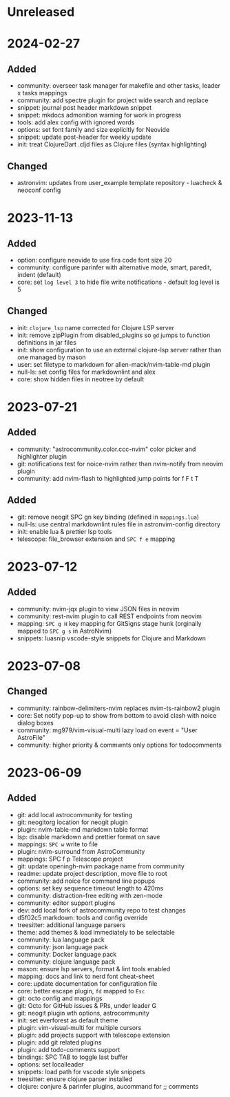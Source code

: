 # Unreleased

# 2024-02-27
## Added
- community: overseer task manager for makefile and other tasks, leader x tasks mappings
- community: add spectre plugin for project wide search and replace
- snippet: journal post header markdown snippet
- snippet: mkdocs admonition warning for work in progress
- tools: add alex config with ignored words
- options: set font family and size explicitly for Neovide
- snippet: update post-header for weekly update
- init: treat ClojureDart .cljd files as Clojure files (syntax highlighting)

## Changed
- astronvim: updates from user_example template repository - luacheck & neoconf config

# 2023-11-13
## Added
- option: configure neovide to use fira code font size 20 
- community: configure parinfer with alternative mode, smart, paredit, indent (default)
- core: set `log level 3` to hide file write notifications - default log level is 5

## Changed
- init: `clojure_lsp` name corrected for Clojure LSP server
- init: remove zipPlugin from disabled_plugins so `gd` jumps to function definitions in jar files
- init: show configuration to use an external clojure-lsp server rather than one managed by mason
- user: set filetype to markdown for allen-mack/nvim-table-md plugin
- null-ls: set config files for markdownlint and alex
- core: show hidden files in neotree by default


# 2023-07-21
## Added
- community: "astrocommunity.color.ccc-nvim" color picker and highlighter plugin 
- git: notifications test for noice-nvim rather than nvim-notify from neovim plugin
- community: add nvim-flash to highlighted jump points for f F t T

## Added
- git: remove neogit SPC gn key binding (defined in `mappings.lua`)
- null-ls: use central markdownlint rules file in astronvim-config directory
- init: enable lua & prettier lsp tools
- telescope: file_browser extension and `SPC f e` mapping

# 2023-07-12

## Added

- community: nvim-jqx plugin to view JSON files in neovim
- community: rest-nvim plugin to call REST endpoints from neovim
- mapping: `SPC g H` key mapping for GitSigns stage hunk (orginally mapped to `SPC g s` in AstroNvim)
- snippets: luasnip vscode-style snippets for Clojure and Markdown


# 2023-07-08

## Changed

- community: rainbow-delimiters-nvim replaces nvim-ts-rainbow2 plugin
- core: Set notify pop-up to show from bottom to avoid clash with noice dialog boxes
- community: mg979/vim-visual-multi lazy load on event = "User AstroFile"
- community: higher priority & commwnts only options for todocomments


# 2023-06-09

## Added

- git: add local astrocommunity for testing
- git: neogitorg location for neogit plugin
- plugin: nvim-table-md markdown table format
- lsp: disable markdown and prettier format on save
- mappings: `SPC w` write to file
- plugin: nvim-surround from AstroCommunity
- mappings: SPC f p Telescope project
- git: update openingh-nvim package name from community
- readme: update project description, move file to root
- community: add noice for command line popups
- options: set key sequence timeout length to 420ms
- community: distraction-free editing with zen-mode
- community: editor support plugins
- dev: add local fork of astrocommunity repo to test changes
- d5f02c5 markdown: tools and config override
- treesitter: additional language parsers
- theme: add themes & load immediately to be selectable
- community: lua language pack
- community: json language pack
- community: Docker language pack
- community: clojure language pack
- mason: ensure lsp servers, format & lint tools enabled
- mapping: docs and link to nerd font cheat-sheet
- core: update documentation for configuration file
- core: better escape plugin, `fd` mapped to `Esc`
- git: octo config and mappings
- git: Octo for GitHub issues & PRs, under leader G
- git: neogit plugin wth options, astrocommunity
- init: set everforest as default theme
- plugin: vim-visual-multi for multiple cursors
- plugin: add projects support with telescope extension
- plugin: add git related plugins
- plugin: add todo-comments support
- bindings: SPC TAB to toggle last buffer
- options: set localleader
- snippets: load path for vscode style snippets
- treesitter: ensure clojure parser installed
- clojure: conjure & parinfer plugins, aucommand for ;; comments

